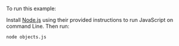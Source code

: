 To run this example:


Install [Node.js](https://github.com/nodejs/node) using their provided instructions
to run JavaScript on command Line. Then run:

```
node objects.js
```


